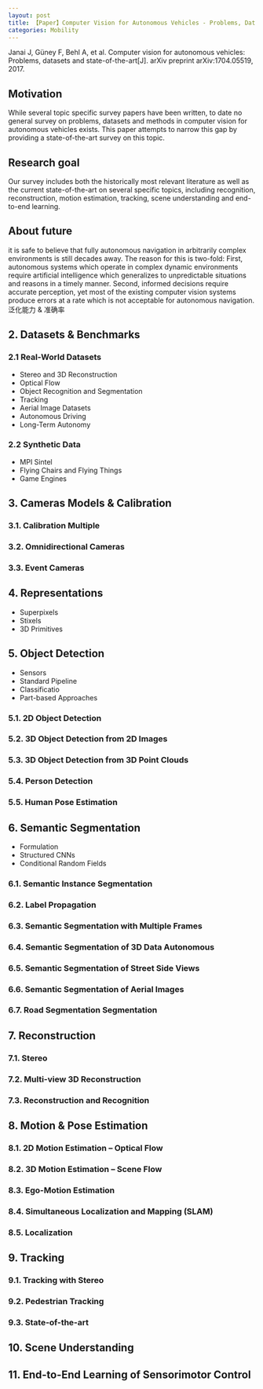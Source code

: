 ```yaml
---
layout: post
title: 【Paper】Computer Vision for Autonomous Vehicles - Problems, Datasets and State-of-the-Art
categories: Mobility
---
```


Janai J, Güney F, Behl A, et al. Computer vision for autonomous vehicles: Problems, datasets and state-of-the-art[J]. arXiv preprint arXiv:1704.05519, 2017.

## Motivation

While several topic specific survey papers have been written, to date no general survey on problems, datasets and methods in computer vision for autonomous vehicles exists. This paper attempts to narrow this gap by providing a state-of-the-art survey on this topic.

## Research goal

Our survey includes both the historically most relevant literature as well as the current state-of-the-art on several specific topics, including recognition, reconstruction, motion estimation, tracking, scene understanding and end-to-end learning.

## About future

it is safe to believe that fully autonomous navigation in arbitrarily complex environments is still decades away. The reason for this is two-fold: First, autonomous systems which operate in complex dynamic environments require artificial intelligence which generalizes to unpredictable situations and reasons in a timely manner. Second, informed decisions require accurate perception, yet most of the existing computer vision systems produce errors at a rate which is not acceptable for autonomous navigation. 泛化能力 & 准确率

## 2. Datasets & Benchmarks

### 2.1 Real-World Datasets

- Stereo and 3D Reconstruction
- Optical Flow
- Object Recognition and Segmentation
- Tracking
- Aerial Image Datasets
- Autonomous Driving
- Long-Term Autonomy

### 2.2 Synthetic Data

- MPI Sintel
- Flying Chairs and Flying Things
- Game Engines

## 3. Cameras Models & Calibration

### 3.1. Calibration Multiple

### 3.2. Omnidirectional Cameras

### 3.3. Event Cameras 

## 4. Representations

- Superpixels
- Stixels
- 3D Primitives

## 5. Object Detection

- Sensors
- Standard Pipeline
- Classificatio
- Part-based Approaches

### 5.1. 2D Object Detection

### 5.2. 3D Object Detection from 2D Images

### 5.3. 3D Object Detection from 3D Point Clouds

### 5.4. Person Detection

### 5.5. Human Pose Estimation

## 6. Semantic Segmentation

- Formulation
- Structured CNNs
- Conditional Random Fields

### 6.1. Semantic Instance Segmentation

### 6.2. Label Propagation

### 6.3. Semantic Segmentation with Multiple Frames

### 6.4. Semantic Segmentation of 3D Data Autonomous

### 6.5. Semantic Segmentation of Street Side Views

### 6.6. Semantic Segmentation of Aerial Images

### 6.7. Road Segmentation Segmentation

## 7. Reconstruction

### 7.1. Stereo

### 7.2. Multi-view 3D Reconstruction

### 7.3. Reconstruction and Recognition

## 8. Motion & Pose Estimation 

### 8.1. 2D Motion Estimation – Optical Flow

### 8.2. 3D Motion Estimation – Scene Flow

### 8.3. Ego-Motion Estimation 

### 8.4. Simultaneous Localization and Mapping (SLAM)

### 8.5. Localization 

## 9. Tracking 

### 9.1. Tracking with Stereo

### 9.2. Pedestrian Tracking

### 9.3. State-of-the-art

## 10. Scene Understanding

## 11. End-to-End Learning of Sensorimotor Control


